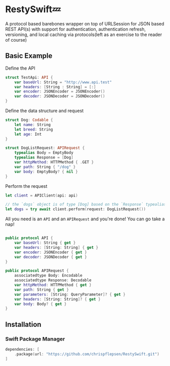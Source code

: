 # RestySwift💤

A protocol based barebones wrapper on top of URLSession for JSON based REST API(s) with support for authentication, authentication refresh, versioning, and local caching via protocols(left as an exercise to the reader of course)

## Basic Example

Define the API

```swift
struct TestApi: API {
    var baseUrl: String = "http://www.api.test"
    var headers: [String : String] = [:]
    var encoder: JSONEncoder = JSONEncoder()
    var decoder: JSONDecoder = JSONDecoder()
}
```

Define the data structure and request

```swift
struct Dog: Codable {
    let name: String
    let breed: String
    let age: Int
}

struct DogListRequest: APIRequest {
    typealias Body = EmptyBody
    typealias Response = [Dog]
    var httpMethod: HTTPMethod { .GET }
    var path: String { "/dog" }
    var body: EmptyBody? { nil }
}
```

Perform the request

```swift
let client = APIClient(api: api)

// the `dogs` object is of type [Dog] based on the `Response` typealias of the request
let dogs = try await client.perform(request: DogListRequest())
```

All you need is an `API` and an `APIRequest` and you're done! You can go take a nap!

```swift

public protocol API {
    var baseUrl: String { get }
    var headers: [String: String] { get }
    var encoder: JSONEncoder { get }
    var decoder: JSONDecoder { get }
}

public protocol APIRequest {
    associatedtype Body: Encodable
    associatedtype Response: Decodable
    var httpMethod: HTTPMethod { get }
    var path: String { get }
    var parameters: [String: QueryParameter]? { get }
    var headers: [String: String]? { get }
    var body: Body? { get }
}

```

## Installation

### Swift Package Manager

```swift
dependencies: [
    .package(url: "https://github.com/chrispflepsen/RestySwift.git")
]
```
